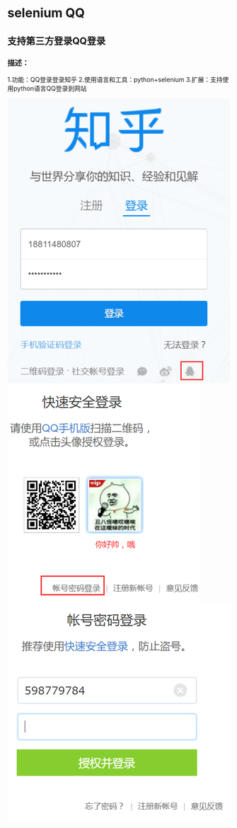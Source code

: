 # selenium QQ
## 支持第三方登录QQ登录  
### 描述：
1.功能：QQ登录登录知乎
2.使用语言和工具：python+selenium
3.扩展：支持使用python语言QQ登录到网站

![](zhihu.png)  
![](QQchushi.png)  
![](QQlogin.png)  
